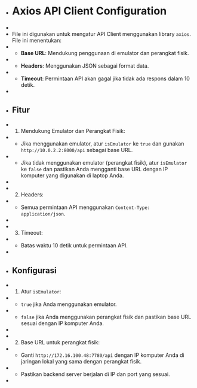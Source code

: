  * # Axios API Client Configuration
 * 
 * File ini digunakan untuk mengatur API Client menggunakan library `axios`. File ini menentukan:
 * - **Base URL**: Mendukung penggunaan di emulator dan perangkat fisik.
 * - **Headers**: Menggunakan JSON sebagai format data.
 * - **Timeout**: Permintaan API akan gagal jika tidak ada respons dalam 10 detik.
 * 
 * ## Fitur
 * 1. Mendukung Emulator dan Perangkat Fisik:
 *    - Jika menggunakan emulator, atur `isEmulator` ke `true` dan gunakan `http://10.0.2.2:8000/api` sebagai base URL.
 *    - Jika tidak menggunakan emulator (perangkat fisik), atur `isEmulator` ke `false` dan pastikan Anda mengganti base URL dengan IP komputer yang digunakan di laptop Anda.
 * 
 * 2. Headers:
 *    - Semua permintaan API menggunakan `Content-Type: application/json`.
 * 
 * 3. Timeout:
 *    - Batas waktu 10 detik untuk permintaan API.
 * 
 * ## Konfigurasi
 * 1. Atur `isEmulator`:
 *    - `true` jika Anda menggunakan emulator.
 *    - `false` jika Anda menggunakan perangkat fisik dan pastikan base URL sesuai dengan IP komputer Anda.
 * 
 * 2. Base URL untuk perangkat fisik:
 *    - Ganti `http://172.16.100.48:7780/api` dengan IP komputer Anda di jaringan lokal yang sama dengan perangkat fisik.
 *    - Pastikan backend server berjalan di IP dan port yang sesuai.
 * 
 
